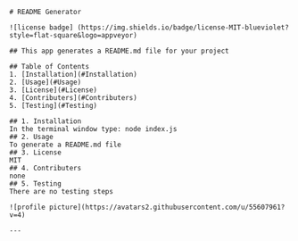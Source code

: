 
    # README Generator

    ![license badge] (https://img.shields.io/badge/license-MIT-blueviolet?style=flat-square&logo=appveyor)

    ## This app generates a README.md file for your project

    ## Table of Contents
    1. [Installation](#Installation)
    2. [Usage](#Usage)
    3. [License](#License)
    4. [Contributers](#Contributers)
    5. [Testing](#Testing)

    ## 1. Installation
    In the terminal window type: node index.js
    ## 2. Usage
    To generate a README.md file
    ## 3. License
    MIT
    ## 4. Contributers
    none
    ## 5. Testing
    There are no testing steps

    ![profile picture](https://avatars2.githubusercontent.com/u/55607961?v=4)

    ---
